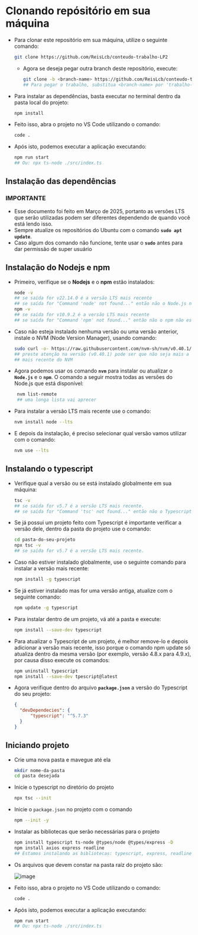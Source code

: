 # Clonando repósitório em sua máquina
- Para clonar este repositório em sua máquina, utilize o seguinte comando:
   ```bash
   git clone https://github.com/ReisLcb/conteudo-trabalho-LP2
   ```
   - Agora se deseja pegar outra branch deste repositório, execute:
     ```bash
     git clone -b <branch-name> https://github.com/ReisLcb/conteudo-trabalho-LP2
     ## Para pegar o trabalho, substitua <branch-name> por 'trabalho-lip2'
     ```

- Para instalar as dependências, basta executar no terminal dentro da pasta local do projeto:
  ```bash
  npm install
  ```

- Feito isso, abra o projeto no VS Code utilizando o comando:
  ```bash
  code .
  ```

- Após isto, podemos executar a aplicação executando:
  ```bash
  npm run start
  ## Ou: npx ts-node ./src/index.ts
  ```

## Instalação das dependências 
### IMPORTANTE
- Esse documento foi feito em Março de 2025, portanto as versões LTS que serão utilizadas podem ser diferentes dependendo de quando você está lendo isso.
- Sempre atualize os repositórios do Ubuntu com o comando **`sudo apt update`**.
- Caso algum dos comando não funcione, tente usar o **`sudo`** antes para dar permissão de super usuário
  
## Instalação do Nodejs e npm
- Primeiro, verifique se o **Nodejs** e o **npm** estão instalados:
   ```bash
   node -v
   ## se saída for v22.14.0 é a versão LTS mais recente
   ## se saída for "Command 'node' not found..." então não o Node.js não está instalado
   npm -v
   ## se saída for v10.9.2 é a versão LTS mais recente
   ## se saída for "Command 'npm' not found..." então não o npm não está instalado
   ```
- Caso não esteja instalado nenhuma versão ou uma versão anterior, instale o NVM (Node Version Manager), usando comando:
  ```bash
  sudo curl -o- https://raw.githubusercontent.com/nvm-sh/nvm/v0.40.1/install.sh | bash source ~/.bashrc
  ## preste atenção na versão (v0.40.1) pode ser que não seja mais a versão
  ## mais recente do NVM
  ```
  
- Agora podemos usar os comando **`nvm`** para instalar ou atualizar o **`Node.js`** e o **`npm`**. O comando a seguir mostra todas as versões do Node.js que está disponível:
  ```bash
   nvm list-remote
   ## uma longa lista vai aprecer
  ```
  
- Para instalar a versão LTS mais recente use o comando:
  ```bash
  nvm install node --lts
  ```
  
- E depois da instalação, é preciso selecionar qual versão vamos utilizar com o comando:
  ```bash
  nvm use --lts
  ```

## Instalando o typescript
- Verifique qual a versão ou se está instalado globalmente em sua máquina:
  ```bash
  tsc -v
  ## se saída for v5.7 é a versão LTS mais recente.
  ## se saída for "Command 'tsc' not found..." então não o Typescript não está instalado.
  ```
  
- Se já possui um projeto feito com Typescript é importante verificar a versão dele, dentro da pasta do projeto use o comando:
  ```bash
  cd pasta-do-seu-projeto
  npx tsc -v
  ## se saída for v5.7 é a versão LTS mais recente.
  ```
  
- Caso não estiver instalado globalmente, use o seguinte comando para instalar a versão mais recente:
  ```bash
  npm install -g typescript
  ```
  
- Se já estiver instalado mas for uma versão antiga, atualize com o seguinte comando:
  ```bash
  npm update -g typescript
  ```
  
- Para instalar dentro de um projeto, vá até a pasta e execute:
  ```bash
  npm install --save-dev typescript
  ```
  
- Para atualizar o Typescript de um projeto, é melhor remove-lo e depois adicionar a versão mais recente, isso porque o comando npm update só atualiza dentro da mesma versão (por exemplo, versão 4.8.x para 4.9.x), por causa disso execute os comandos:
  ```bash
  npm uninstall typescript
  npm install --save-dev tpescript@latest
  ```
  
- Agora verifique dentro do arquivo **`package.json`** a versão do Typescript do seu projeto:
  ```JSON
  {
	"devDependecies": {
		"typescript": "^5.7.3"
	}
  }
  ```

## Iniciando projeto
- Crie uma nova pasta e mavegue até ela
   ```bash
   mkdir nome-da-pasta
   cd pasta desejada
   ```
- Inicie o typescript no diretório do projeto
   ```bash
   npx tsc --init
   ```
- Inicie o `package.json` no projeto com o comando
   ```bash
   npm --init -y
   ```
  
- Instalar as bibliotecas que serão necessárias para o projeto
  ```bash
  npm install typescript ts-node @types/node @types/express -D
  npm install axios express readline
  ## Estamos instalando as bibliotecas: typescript, express, readline e axios
  ```

- Os arquivos que devem constar na pasta raíz do projeto são:
  
  ![image](https://github.com/user-attachments/assets/9417c7af-8010-4229-96ce-f33a68e59737)

- Feito isso, abra o projeto no VS Code utilizando o comando:
  ```bash
  code .
  ```

- Após isto, podemos executar a aplicação executando:
  ```bash
  npm run start
  ## Ou: npx ts-node ./src/index.ts
  ```

